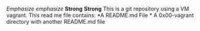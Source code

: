 *Emphasize* _emphasize_
**Strong** __Strong__
This is a git repository using a VM vagrant. This read me file contains:
     *A README.md File
     * A 0x00-vagrant directory with another README.md file
     